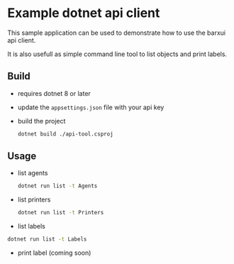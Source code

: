 
# Example dotnet api client

This sample application can be used to demonstrate how to use the barxui api client.

It is also usefull as simple command line tool to list objects and print labels.

## Build

- requires dotnet 8 or later
- update the `appsettings.json` file with your api key
- build the project

    ```bash
    dotnet build ./api-tool.csproj
    ```

## Usage

- list agents

    ```bash
    dotnet run list -t Agents
    ```

- list printers
    
    ```bash
    dotnet run list -t Printers
    ```

- list labels

```bash
dotnet run list -t Labels
```

- print label  (coming soon)

